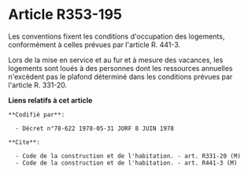 # Article R353-195

Les conventions fixent les conditions d'occupation des logements, conformément à celles prévues par l'article R. 441-3.

Lors de la mise en service et au fur et à mesure des vacances, les logements sont loués à des personnes dont les ressources
annuelles n'excèdent pas le plafond déterminé dans les conditions prévues par l'article R. 331-20.

**Liens relatifs à cet article**

	**Codifié par**:

	  - Décret n°78-622 1978-05-31 JORF 8 JUIN 1978

	**Cite**:

	  - Code de la construction et de l'habitation. - art. R331-20 (M)
	  - Code de la construction et de l'habitation. - art. R441-3 (M)
